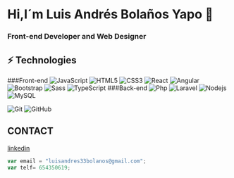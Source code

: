 # Hi,I´m Luis Andrés Bolaños Yapo 👋
### Front-end Developer and Web Designer

## ⚡ Technologies
###Front-end
![JavaScript](https://img.shields.io/badge/-JavaScript-black?style=flat-square&logo=javascript)
![HTML5](https://img.shields.io/badge/-HTML5-E34F26?style=flat-square&logo=html5&logoColor=white)
![CSS3](https://img.shields.io/badge/-CSS3-1572B6?style=flat-square&logo=css3)
![React](https://img.shields.io/badge/-React-black?style=flat-square&logo=react)
![Angular](https://img.shields.io/badge/-angular-black?style=flat-square&logo=angular)
![Bootstrap](https://img.shields.io/badge/-Bootstrap-563D7C?style=flat-square&logo=bootstrap)
![Sass](https://img.shields.io/badge/-sass-black?style=flat-square&logo=sass)
![TypeScript](https://img.shields.io/badge/-TypeScript-007ACC?style=flat-square&logo=typescript)
###Back-end
![Php](https://img.shields.io/badge/-php-black?style=flat-square&logo=php)
![Laravel](https://img.shields.io/badge/-laravel-black?style=flat-square&logo=laravel)
![Nodejs](https://img.shields.io/badge/-Nodejs-black?style=flat-square&logo=Node.js)
![MySQL](https://img.shields.io/badge/-MySQL-black?style=flat-square&logo=mysql)

![Git](https://img.shields.io/badge/-Git-black?style=flat-square&logo=git)
![GitHub](https://img.shields.io/badge/-GitHub-181717?style=flat-square&logo=github)




## CONTACT
[linkedin](https://www.linkedin.com/in/luis-andr%C3%A9s-bola%C3%B1os-yapo-46ab3716a/)
```javascript
var email = "luisandres33bolanos@gmail.com";
var telf= 654350619;
```
<!--
**byluisandres/byluisandres** is a ✨ _special_ ✨ repository because its `README.md` (this file) appears on your GitHub profile.

Here are some ideas to get you started:

🔭 I’m currently working on ...
- 🌱 I’m currently learning ...
- 👯 I’m looking to collaborate on ...
- 🤔 I’m looking for help with ...
- 💬 Ask me about ...
- 📫 How to reach me: ...
- 😄 Pronouns: ...
- ⚡ Fun fact: ...
-->
